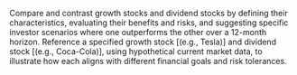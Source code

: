 Compare and contrast growth stocks and dividend stocks by defining their characteristics, evaluating their benefits and risks, and suggesting specific investor scenarios where one outperforms the other over a 12-month horizon. Reference a specified growth stock [(e.g., Tesla)] and dividend stock [(e.g., Coca-Cola)], using hypothetical current market data, to illustrate how each aligns with different financial goals and risk tolerances.